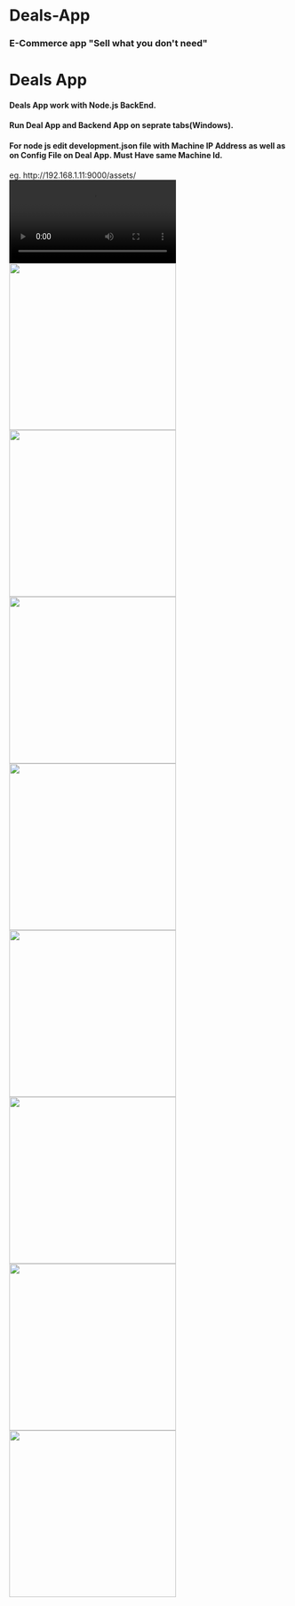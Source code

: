 # <H1>Deals-App</h1>
<h3>E-Commerce app "Sell what you don't need"</h3>


<H1>Deals App</h1>
<h4>Deals App work with Node.js BackEnd.</h4>
<h4>Run Deal App and Backend App on seprate tabs(Windows).</h4>
<h4>For node js edit development.json file with Machine IP Address as well as on Config File on Deal App. Must Have same Machine Id.</h4>
eg. http://192.168.1.11:9000/assets/


<video width="300" height="auto" controls>
  <source src="./DealApp/Assets/Screenshot/DealApp.wmv" type="video/wmv">
</video>


<img src="./DealApp/Assets/Screenshot/ProductList.png" width="300px" height="auto">
<img src="./DealApp/Assets/Screenshot/ProductDetail.png" width="300px" height="auto">
<img src="./DealApp/Assets/Screenshot/AddPost.png" width="300px" height="auto">
<img src="./DealApp/Assets/Screenshot/ErrorAdding.png" width="300px" height="auto">
<img src="./DealApp/Assets/Screenshot/AddingOnPost.png" width="300px" height="auto">
<img src="./DealApp/Assets/Screenshot/AccountScreen.png" width="300px" height="auto">
<img src="./DealApp/Assets/Screenshot/Message.png" width="300px" height="auto">
<img src="./DealApp/Assets/Screenshot/DeleteMessage.png" width="300px" height="auto">


